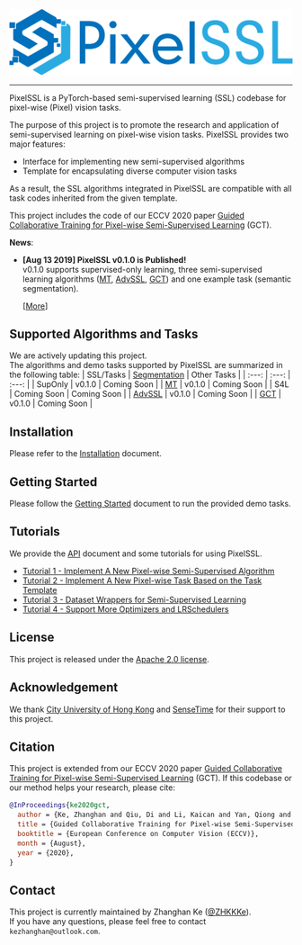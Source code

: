 <div align="center">
  <img src="docs/img/pixelssl-logo.png" width="650"/>
</div>

---

PixelSSL is a PyTorch-based semi-supervised learning (SSL) codebase for pixel-wise (Pixel) vision tasks.

The purpose of this project is to promote the research and application of semi-supervised learning on pixel-wise vision tasks. PixelSSL provides two major features:
- Interface for implementing new semi-supervised algorithms
- Template for encapsulating diverse computer vision tasks

As a result, the SSL algorithms integrated in PixelSSL are compatible with all task codes inherited from the given template. 

This project includes the code of our ECCV 2020 paper [Guided Collaborative Training for Pixel-wise Semi-Supervised Learning](https://arxiv.org/abs/2008.05258) (GCT).

**News**:
- **[Aug 13 2019] PixelSSL v0.1.0 is Published!**  
  v0.1.0 supports supervised-only learning, three semi-supervised learning algorithms 
  ([MT](https://arxiv.org/abs/1703.01780), 
  [AdvSSL](https://arxiv.org/abs/1802.07934), 
  [GCT](https://arxiv.org/abs/2008.05258)) 
  and one example task (semantic segmentation).

  [[More](docs/updates.md)]


## Supported Algorithms and Tasks
We are actively updating this project.  
The algorithms and demo tasks supported by PixelSSL are summarized in the following table: 
| SSL/Tasks | [Segmentation](task/sseg) | Other Tasks | 
| :---: | :---: | :---: |
| SupOnly | v0.1.0 | Coming Soon |
| [MT](https://arxiv.org/abs/1703.01780) | v0.1.0 | Coming Soon |
| S4L | Coming Soon | Coming Soon | 
| [AdvSSL](https://arxiv.org/abs/1802.07934) | v0.1.0 | Coming Soon |
| [GCT](https://arxiv.org/abs/2008.05258) | v0.1.0 | Coming Soon |


## Installation
Please refer to the [Installation](docs/installation.md) document.  


## Getting Started
Please follow the [Getting Started](docs/getting_started.md) document to run the provided demo tasks.


## Tutorials
We provide the [API](docs/api.md) document and some tutorials for using PixelSSL.
- [Tutorial 1 - Implement A New Pixel-wise Semi-Supervised Algorithm](docs/tutorial/tutorial-1.md)
- [Tutorial 2 - Implement A New Pixel-wise Task Based on the Task Template](docs/tutorial/tutorial-2.md)
- [Tutorial 3 - Dataset Wrappers for Semi-Supervised Learning](docs/tutorial/tutorial-3.md)
- [Tutorial 4 - Support More Optimizers and LRSchedulers](docs/tutorial/tutorial-4.md)


## License
This project is released under the [Apache 2.0 license](LICENSE).


## Acknowledgement
We thank [City University of Hong Kong](https://www.cityu.edu.hk/) and [SenseTime](https://www.sensetime.com/) for their support to this project.


## Citation
This project is extended from our ECCV 2020 paper [Guided Collaborative Training for Pixel-wise Semi-Supervised Learning](https://arxiv.org/abs/2008.05258) (GCT). If this codebase or our method helps your research, please cite:

```bibtex
@InProceedings{ke2020gct,
  author = {Ke, Zhanghan and Qiu, Di and Li, Kaican and Yan, Qiong and Lau, Rynson W.H.},
  title = {Guided Collaborative Training for Pixel-wise Semi-Supervised Learning},
  booktitle = {European Conference on Computer Vision (ECCV)},
  month = {August},
  year = {2020},
}
```

## Contact
This project is currently maintained by Zhanghan Ke ([@ZHKKKe](https://github.com/ZHKKKe)).  
If you have any questions, please feel free to contact `kezhanghan@outlook.com`.
